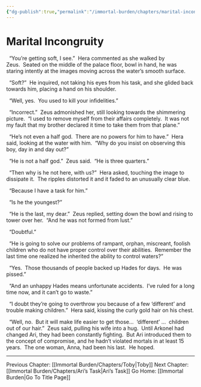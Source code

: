 ```yaml
---
{"dg-publish":true,"permalink":"/immortal-burden/chapters/marital-incongruity/"}
---
```


# Marital Incongruity

  “You’re getting soft, I see.”  Hera commented as she walked by Zeus.  Seated on the middle of the palace floor, bowl in hand, he was staring intently at the images moving across the water’s smooth surface.

  “Soft?”  He inquired, not taking his eyes from his task, and she glided back towards him, placing a hand on his shoulder.

  “Well, yes.  You used to kill your infidelities.”

  “Incorrect.”  Zeus admonished her, still looking towards the shimmering picture.  “I used to remove myself from their affairs completely.  It was not my fault that my brother declared it time to take them from that plane.”

  “He’s not even a half god.  There are no powers for him to have.”  Hera said, looking at the water with him.  “Why do you insist on observing this boy, day in and day out?”

  “He is not a half god.”  Zeus said.  “He is three quarters.”

  “Then why is he not here, with us?”  Hera asked, touching the image to dissipate it.  The ripples distorted it and it faded to an unusually clear blue.

  “Because I have a task for him.”

  “Is he the youngest?”

  “He is the last, my dear.”  Zeus replied, setting down the bowl and rising to tower over her.  “And he was not formed from lust.”

  “Doubtful.”

  “He is going to solve our problems of rampant, orphan, miscreant, foolish children who do not have proper control over their abilities.  Remember the last time one realized he inherited the ability to control waters?”

  “Yes.  Those thousands of people backed up Hades for days.  He was pissed.”

  “And an unhappy Hades means unfortunate accidents.  I’ve ruled for a long time now, and it can’t go to waste.”

  “I doubt they’re going to overthrow you because of a few ‘different’ and trouble making children.”  Hera said, kissing the curly gold hair on his chest.

  “Well, no.  But it will make life easier to get those...  ‘different’ ...  children out of our hair.”  Zeus said, pulling his wife into a hug.  Until Arkonel had changed Ari, they had been constantly fighting.  But Ari introduced them to the concept of compromise, and he hadn’t violated mortals in at least 15 years.  The one woman, Anna, had been his last.  He hoped.

  
---
Previous Chapter: [[Immortal Burden/Chapters/Toby\|Toby]]
Next Chapter: [[Immortal Burden/Chapters/Ari’s Task\|Ari’s Task]]
Go Home: [[Immortal Burden\|Go To Title Page]]
  
